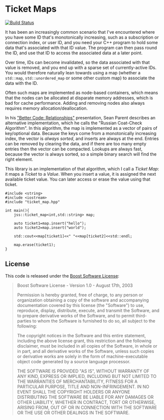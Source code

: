 # Ticket Maps

[![Build Status](https://travis-ci.com/anthonywilliams/ticketmap.svg?branch=main)](https://travis-ci.com/anthonywilliams/ticketmap)

It has been an increasingly common scenario that I've encountered
where you have some ID that's monotonically increasing, such as a
subscription or connection index, or user ID, and you need your C++
program to hold some data that's associated with that ID value. The
program can then pass round the ID, and use that ID to access the
associated data at a later point.

Over time, IDs can become invalidated, so the data associated with
that value is removed, and you end up with a sparse set of
currently-active IDs. You would therefore naturally lean towards using
a map (whether a `std::map`, `std::unordered_map` or some other custom
map) to associate the data with the ID.

Often such maps are implemented as node-based containers, which means
that the nodes can be allocated at disparate memory addresses, which
is bad for cache performance. Adding and removing nodes also always
requires memory allocation/deallocation.

In his ["Better Code:
Relationships"](https://sean-parent.stlab.cc/papers-and-presentations/#better-code-relationships)
presentation, Sean Parent describes an alternative implementation,
which he calls the "Russian Coat-Check Algorithm". In this algorithm,
the map is implemented as a vector of pairs of key/optional
data. Because the keys come from a monotonically increasing index, the
vector is *always sorted*, and inserts are always at the end. Entries
can be removed by clearing the data, and if there are too many empty
entries then the vector can be compacted. Lookups are always fast,
because the vector is always sorted, so a simple binary search will
find the right element.

This library is an implementation of that algorithm, which I call a
*Ticket Map*: it maps a *Ticket* to a *Value*. When you insert a
value, it is assigned the next available ticket value. You can later
access or erase the value using that ticket.

~~~cplusplus
#include <string>
#include <iostream>
#include "ticket_map.hpp"

int main(){
    jss::ticket_map<int,std::string> map;

    auto ticket1=map.insert("hello");
    auto ticket2=map.insert("world");
    
    std::cout<<map[ticket1]<<" "<<map[ticket2]<<std::endl;
    
    map.erase(ticket1);
}
~~~




## License

This code is released under the [Boost Software License](https://www.boost.org/LICENSE_1_0.txt):

> Boost Software License - Version 1.0 - August 17th, 2003
>
> Permission is hereby granted, free of charge, to any person or organization
> obtaining a copy of the software and accompanying documentation covered by
> this license (the "Software") to use, reproduce, display, distribute,
> execute, and transmit the Software, and to prepare derivative works of the
> Software, and to permit third-parties to whom the Software is furnished to
> do so, all subject to the following:
>
> The copyright notices in the Software and this entire statement, including
> the above license grant, this restriction and the following disclaimer,
> must be included in all copies of the Software, in whole or in part, and
> all derivative works of the Software, unless such copies or derivative
> works are solely in the form of machine-executable object code generated by
> a source language processor.
>
> THE SOFTWARE IS PROVIDED "AS IS", WITHOUT WARRANTY OF ANY KIND, EXPRESS OR
> IMPLIED, INCLUDING BUT NOT LIMITED TO THE WARRANTIES OF MERCHANTABILITY,
> FITNESS FOR A PARTICULAR PURPOSE, TITLE AND NON-INFRINGEMENT. IN NO EVENT
> SHALL THE COPYRIGHT HOLDERS OR ANYONE DISTRIBUTING THE SOFTWARE BE LIABLE
> FOR ANY DAMAGES OR OTHER LIABILITY, WHETHER IN CONTRACT, TORT OR OTHERWISE,
> ARISING FROM, OUT OF OR IN CONNECTION WITH THE SOFTWARE OR THE USE OR OTHER
> DEALINGS IN THE SOFTWARE.

